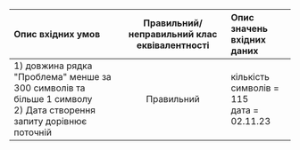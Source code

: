 |Опис вхідних умов|Правильний/неправильний клас еквівалентності|Опис значень вхідних даних|
|:-----|:-----:|:-----|
|1) довжина рядка "Проблема" менше за 300 символів та більше 1 символу <br> 2) Дата створення запиту дорівнює поточній <br>|Правильний|кількість символів = 115 <br> дата = 02.11.23|

